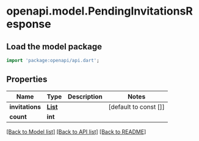 # openapi.model.PendingInvitationsResponse

## Load the model package
```dart
import 'package:openapi/api.dart';
```

## Properties
Name | Type | Description | Notes
------------ | ------------- | ------------- | -------------
**invitations** | [**List<PendingInvitation>**](PendingInvitation.md) |  | [default to const []]
**count** | **int** |  | 

[[Back to Model list]](../README.md#documentation-for-models) [[Back to API list]](../README.md#documentation-for-api-endpoints) [[Back to README]](../README.md)


